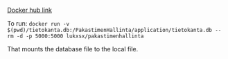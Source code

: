 [Docker hub link](https://hub.docker.com/repository/docker/lukxsx/pakastimenhallinta)

To run:
```docker run -v $(pwd)/tietokanta.db:/PakastimenHallinta/application/tietokanta.db --rm -d -p 5000:5000 lukxsx/pakastimenhallinta```

That mounts the database file to the local file. 
